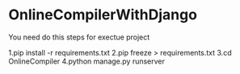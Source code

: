 # OnlineCompilerWithDjango

You need do this steps for exectue project
>>>>>>>>>>>>>>>>>>>>>>>>>>>>>>>>>>>>>>>>>>
1.pip install -r requirements.txt
2.pip freeze > requirements.txt
3.cd OnlineCompiler
4.python manage.py runserver
